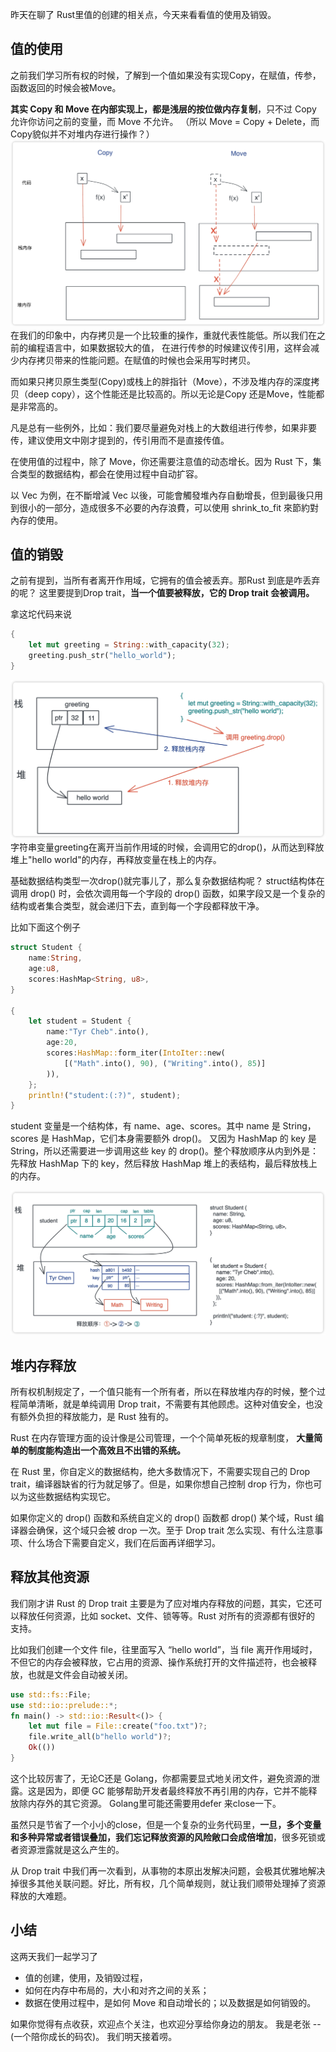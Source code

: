 昨天在聊了 Rust里值的创建的相关点，今天来看看值的使用及销毁。

## 值的使用
之前我们学习所有权的时候，了解到一个值如果没有实现Copy，在赋值，传参，函数返回的时候会被Move。

**其实 Copy 和 Move 在内部实现上，都是浅层的按位做内存复制**，只不过 Copy 允许你访问之前的变量，而 Move 不允许。 （所以 Move = Copy + Delete，而Copy貌似并不对堆内存进行操作？）
<img src="./day9_copy_move.png" />
在我们的印象中，内存拷贝是一个比较重的操作，重就代表性能低。所以我们在之前的编程语言中，如果数据较大的值， 在进行传参的时候建议传引用，这样会减少内存拷贝带来的性能问题。在赋值的时候也会采用写时拷贝。

而如果只拷贝原生类型(Copy)或栈上的胖指针（Move），不涉及堆内存的深度拷贝（deep copy），这个性能还是比较高的。所以无论是Copy 还是Move，性能都是非常高的。

凡是总有一些例外，比如：我们要尽量避免对栈上的大数组进行传参，如果非要传，建议使用文中刚才提到的，传引用而不是直接传值。

在使用值的过程中，除了 Move，你还需要注意值的动态增长。因为 Rust 下，集合类型的数据结构，都会在使用过程中自动扩容。

以 Vec<T> 为例，在不斷增減 Vec 以後，可能會觸發堆內存自動增長，但到最後只用到很小的一部分，造成很多不必要的內存浪費，可以使用 shrink_to_fit 來節約對內存的使用。

## 值的销毁
之前有提到，当所有者离开作用域，它拥有的值会被丢弃。那Rust 到底是咋丢弃的呢？
这里要提到Drop trait，**当一个值要被释放，它的 Drop trait 会被调用。**

拿这坨代码来说
```rust
{
    let mut greeting = String::with_capacity(32);
    greeting.push_str("hello_world");
}
```
<img src="./day9_drop_string.png"/>
字符串变量greeting在离开当前作用域的时候，会调用它的drop()，从而达到释放堆上"hello world"的内存，再释放变量在栈上的内存。

基础数据结构类型一次drop()就完事儿了，那么复杂数据结构呢？
struct结构体在调用 drop() 时，会依次调用每一个字段的 drop() 函数，如果字段又是一个复杂的结构或者集合类型，就会递归下去，直到每一个字段都释放干净。

比如下面这个例子
```rust
struct Student {
    name:String,
    age:u8,
    scores:HashMap<String, u8>,
}

{
    let student = Student {
        name:"Tyr Cheb".into(),
        age:20,
        scores:HashMap::form_iter(IntoIter::new(
            [("Math".into(), 90), ("Writing".into(), 85)]
        )),
    };
    println!("student:(:?)", student);
}
```

student 变量是一个结构体，有 name、age、scores。其中 name 是 String，scores 是 HashMap，它们本身需要额外 drop()。
又因为 HashMap 的 key 是 String，所以还需要进一步调用这些 key 的 drop()。整个释放顺序从内到外是：先释放 HashMap 下的 key，然后释放 HashMap 堆上的表结构，最后释放栈上的内存。

<img src="./day9_drop_struct.png"/>


## 堆内存释放
所有权机制规定了，一个值只能有一个所有者，所以在释放堆内存的时候，整个过程简单清晰，就是单纯调用 Drop trait，不需要有其他顾虑。这种对值安全，也没有额外负担的释放能力，是 Rust 独有的。

Rust 在内存管理方面的设计像是公司管理，一个个简单死板的规章制度， **大量简单的制度能构造出一个高效且不出错的系统。**

在 Rust 里，你自定义的数据结构，绝大多数情况下，不需要实现自己的 Drop trait，编译器缺省的行为就足够了。但是，如果你想自己控制 drop 行为，你也可以为这些数据结构实现它。

如果你定义的 drop() 函数和系统自定义的 drop() 函数都 drop() 某个域，Rust 编译器会确保，这个域只会被 drop 一次。至于 Drop trait 怎么实现、有什么注意事项、什么场合下需要自定义，我们在后面再详细学习。

## 释放其他资源
我们刚才讲 Rust 的 Drop trait 主要是为了应对堆内存释放的问题，其实，它还可以释放任何资源，比如 socket、文件、锁等等。Rust 对所有的资源都有很好的 支持。

比如我们创建一个文件 file，往里面写入 “hello world”，当 file 离开作用域时，不但它的内存会被释放，它占用的资源、操作系统打开的文件描述符，也会被释放，也就是文件会自动被关闭。
```rust
use std::fs::File;
use std::io::prelude::*;
fn main() -> std::io::Result<()> {
    let mut file = File::create("foo.txt")?;
    file.write_all(b"hello world")?;
    Ok(())
}
```
这个比较厉害了，无论C还是 Golang，你都需要显式地关闭文件，避免资源的泄露。这是因为，即便 GC 能够帮助开发者最终释放不再引用的内存，它并不能释放除内存外的其它资源。
Golang里可能还需要用defer 来close一下。

虽然只是节省了一个小小的close，但是一个复杂的业务代码里，**一旦，多个变量和多种异常或者错误叠加，我们忘记释放资源的风险敞口会成倍增加**，很多死锁或者资源泄露就是这么产生的。

从 Drop trait 中我们再一次看到，从事物的本原出发解决问题，会极其优雅地解决掉很多其他关联问题。好比，所有权，几个简单规则，就让我们顺带处理掉了资源释放的大难题。







## 小结
这两天我们一起学习了
* 值的创建，使用，及销毁过程，
* 如何在内存中布局的，大小和对齐之间的关系；
* 数据在使用过程中，是如何 Move 和自动增长的；以及数据是如何销毁的。


如果你觉得有点收获，欢迎点个关注，也欢迎分享给你身边的朋友。
我是老张 -- (一个陪你成长的码农)。
我们明天接着唠。
